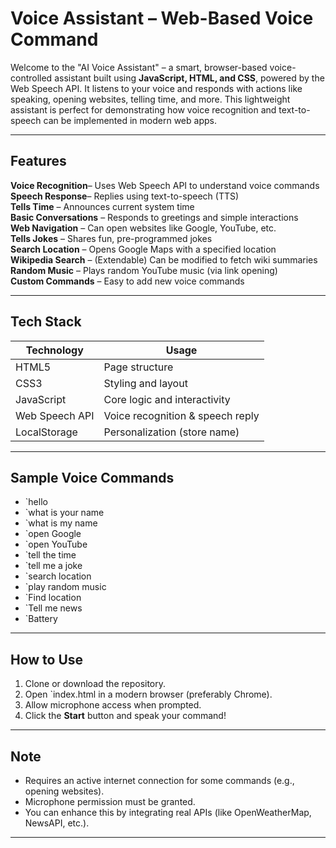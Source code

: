 #  Voice Assistant – Web-Based Voice Command

Welcome to the "AI Voice Assistant" – a smart, browser-based voice-controlled assistant built using **JavaScript, HTML, and CSS**, powered by the Web Speech API. It listens to your voice and responds with actions like speaking, opening websites, telling time, and more. This lightweight assistant is perfect for demonstrating how voice recognition and text-to-speech can be implemented in modern web apps.

---

##  Features

 **Voice Recognition**– Uses Web Speech API to understand voice commands  
 **Speech Response**– Replies using text-to-speech (TTS)  
 **Tells Time** – Announces current system time  
 **Basic Conversations** – Responds to greetings and simple interactions  
 **Web Navigation** – Can open websites like Google, YouTube, etc.  
 **Tells Jokes** – Shares fun, pre-programmed jokes  
 **Search Location** – Opens Google Maps with a specified location  
 **Wikipedia Search** – (Extendable) Can be modified to fetch wiki summaries  
 **Random Music** – Plays random YouTube music (via link opening)  
 **Custom Commands** – Easy to add new voice commands  

---

##  Tech Stack

| Technology       | Usage                            |
|------------------|----------------------------------|
| HTML5            | Page structure                   |
| CSS3             | Styling and layout               |
| JavaScript       | Core logic and interactivity     |
| Web Speech API   | Voice recognition & speech reply |
| LocalStorage     | Personalization (store name)     |

---

## Sample Voice Commands

- `hello
- `what is your name    
- `what is my name  
- `open Google  
- `open YouTube  
- `tell the time  
- `tell me a joke
- `search location 
- `play random music
- `Find location
- `Tell me news
- `Battery
---

##  How to Use

1. Clone or download the repository.
2. Open `index.html in a modern browser (preferably Chrome).
3. Allow microphone access when prompted.
4. Click the **Start** button and speak your command!

---

##  Note

- Requires an active internet connection for some commands (e.g., opening websites).
- Microphone permission must be granted.
- You can enhance this by integrating real APIs (like OpenWeatherMap, NewsAPI, etc.).

---
